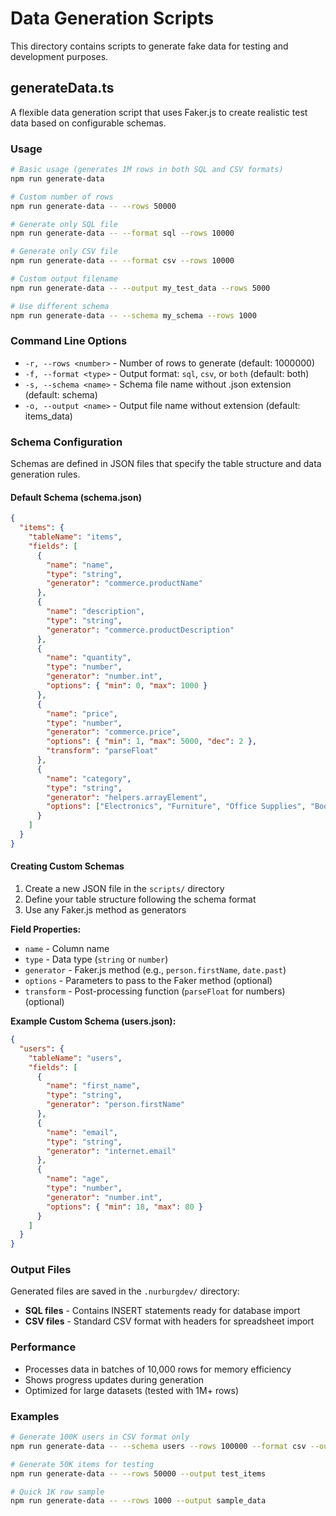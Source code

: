 # Data Generation Scripts

This directory contains scripts to generate fake data for testing and development purposes.

## generateData.ts

A flexible data generation script that uses Faker.js to create realistic test data based on configurable schemas.

### Usage

```bash
# Basic usage (generates 1M rows in both SQL and CSV formats)
npm run generate-data

# Custom number of rows
npm run generate-data -- --rows 50000

# Generate only SQL file
npm run generate-data -- --format sql --rows 10000

# Generate only CSV file  
npm run generate-data -- --format csv --rows 10000

# Custom output filename
npm run generate-data -- --output my_test_data --rows 5000

# Use different schema
npm run generate-data -- --schema my_schema --rows 1000
```

### Command Line Options

- `-r, --rows <number>` - Number of rows to generate (default: 1000000)
- `-f, --format <type>` - Output format: `sql`, `csv`, or `both` (default: both)
- `-s, --schema <name>` - Schema file name without .json extension (default: schema)
- `-o, --output <name>` - Output file name without extension (default: items_data)

### Schema Configuration

Schemas are defined in JSON files that specify the table structure and data generation rules.

#### Default Schema (schema.json)

```json
{
  "items": {
    "tableName": "items",
    "fields": [
      {
        "name": "name",
        "type": "string",
        "generator": "commerce.productName"
      },
      {
        "name": "description",
        "type": "string", 
        "generator": "commerce.productDescription"
      },
      {
        "name": "quantity",
        "type": "number",
        "generator": "number.int",
        "options": { "min": 0, "max": 1000 }
      },
      {
        "name": "price",
        "type": "number",
        "generator": "commerce.price",
        "options": { "min": 1, "max": 5000, "dec": 2 },
        "transform": "parseFloat"
      },
      {
        "name": "category",
        "type": "string",
        "generator": "helpers.arrayElement",
        "options": ["Electronics", "Furniture", "Office Supplies", "Books", "Clothing"]
      }
    ]
  }
}
```

#### Creating Custom Schemas

1. Create a new JSON file in the `scripts/` directory
2. Define your table structure following the schema format
3. Use any Faker.js method as generators

**Field Properties:**
- `name` - Column name
- `type` - Data type (`string` or `number`)
- `generator` - Faker.js method (e.g., `person.firstName`, `date.past`)
- `options` - Parameters to pass to the Faker method (optional)
- `transform` - Post-processing function (`parseFloat` for numbers) (optional)

**Example Custom Schema (users.json):**
```json
{
  "users": {
    "tableName": "users",
    "fields": [
      {
        "name": "first_name",
        "type": "string",
        "generator": "person.firstName"
      },
      {
        "name": "email",
        "type": "string", 
        "generator": "internet.email"
      },
      {
        "name": "age",
        "type": "number",
        "generator": "number.int",
        "options": { "min": 18, "max": 80 }
      }
    ]
  }
}
```

### Output Files

Generated files are saved in the `.nurburgdev/` directory:

- **SQL files** - Contains INSERT statements ready for database import
- **CSV files** - Standard CSV format with headers for spreadsheet import

### Performance

- Processes data in batches of 10,000 rows for memory efficiency
- Shows progress updates during generation
- Optimized for large datasets (tested with 1M+ rows)

### Examples

```bash
# Generate 100K users in CSV format only
npm run generate-data -- --schema users --rows 100000 --format csv --output user_data

# Generate 50K items for testing  
npm run generate-data -- --rows 50000 --output test_items

# Quick 1K row sample
npm run generate-data -- --rows 1000 --output sample_data
```